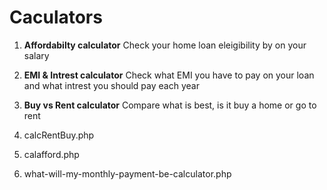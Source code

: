 # Caculators
1. **Affordabilty calculator**
  Check your home loan eleigibility by on your salary
2. **EMI & Intrest calculator**
   Check what EMI you have to pay on your loan and what intrest you should pay each year
3. **Buy vs Rent calculator**
  Compare what is best, is it buy a home or go to rent
  
  
  3. calcRentBuy.php
  1. calafford.php
  2. what-will-my-monthly-payment-be-calculator.php
